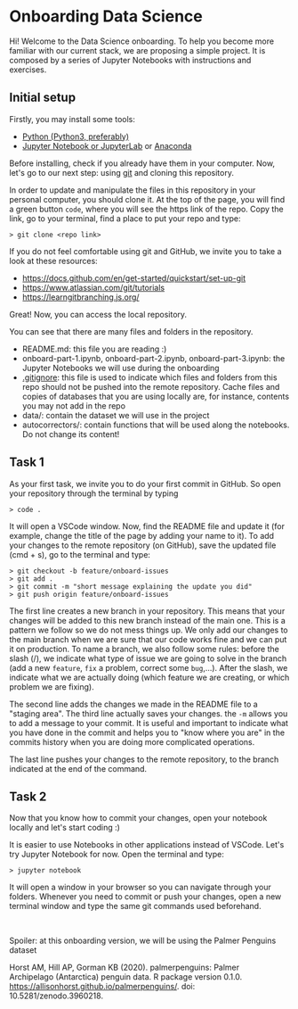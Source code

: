 # Onboarding Data Science

Hi! Welcome to the Data Science onboarding. To help you become more familiar with our current stack, we are proposing a simple project. It is composed by a series of Jupyter Notebooks with instructions and exercises.

## Initial setup
Firstly, you may install some tools:
* [Python (Python3, preferably)](https://www.python.org/)
* [Jupyter Notebook or JupyterLab](https://jupyter.org/) or [Anaconda](https://www.anaconda.com/products/individual)

Before installing, check if you already have them in your computer.
Now, let's go to our next step: using [git](https://git-scm.com/) and cloning this repository.

In order to update and manipulate the files in this repository in your personal computer, you should clone it.
At the top of the page, you will find a green button `code`, where you will see the https link of the repo. Copy the link, go to your terminal, find a place to put your repo and type:

```
> git clone <repo link>
```

If you do not feel comfortable using git and GitHub, we invite you to take a look at these resources:
* https://docs.github.com/en/get-started/quickstart/set-up-git
* https://www.atlassian.com/git/tutorials
* https://learngitbranching.js.org/


Great! Now, you can access the local repository.

You can see that there are many files and folders in the repository.
* README.md: this file you are reading :)
* onboard-part-1.ipynb, onboard-part-2.ipynb, onboard-part-3.ipynb: the Jupyter Notebooks we will use during the onboarding
* [.gitignore](https://git-scm.com/docs/gitignore): this file is used to indicate which files and folders from this repo should not be pushed into the remote repository. Cache files and copies of databases that you are using locally are, for instance, contents you may not add in the repo
* data/: contain the dataset we will use in the project
* autocorrectors/: contain functions that will be used along the notebooks. Do not change its content!

## Task 1
As your first task, we invite you to do your first commit in GitHub.
So open your repository through the terminal by typing

```
> code .
```

It will open a VSCode window. Now, find the README file and update it (for example, change the title of the page by adding your name to it).
To add your changes to the remote repository (on GitHub), save the updated file (cmd + s), go to the terminal and type:

```
> git checkout -b feature/onboard-issues
> git add .
> git commit -m "short message explaining the update you did"
> git push origin feature/onboard-issues
```

The first line creates a new branch in your repository. This means that your changes will be added to this new branch instead of the main one. This is a pattern we follow so we do not mess things up. We only add our changes to the main branch when we are sure that our code works fine and we can put it on production. To name a branch, we also follow some rules: before the slash (/), we indicate what type of issue we are going to solve in the branch (add a new `feature`, `fix` a problem, correct some `bug`,...). After the slash, we indicate what we are actually doing (which feature we are creating, or which problem we are fixing).

The second line adds the changes we made in the README file to a "staging area". The third line actually saves your changes. the `-m` allows you to add a message to your commit. It is useful and important to indicate what you have done in the commit and helps you to "know where you are" in the commits history when you are doing more complicated operations.

The last line pushes your changes to the remote repository, to the branch indicated at the end of the command.

## Task 2
Now that you know how to commit your changes, open your notebook locally and let's start coding :)

It is easier to use Notebooks in other applications instead of VSCode. Let's try Jupyter Notebook for now. Open the terminal and type:

```
> jupyter notebook
```
It will open a window in your browser so you can navigate through your folders. Whenever you need to commit or push your changes, open a new terminal window and type the same git commands used beforehand.

<br>

Spoiler: at this onboarding version, we will be using the Palmer Penguins dataset

Horst AM, Hill AP, Gorman KB (2020). palmerpenguins: Palmer<br>
Archipelago (Antarctica) penguin data. R package version 0.1.0.<br>
https://allisonhorst.github.io/palmerpenguins/. doi:<br>
10.5281/zenodo.3960218.